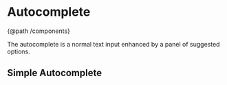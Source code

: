 # Autocomplete
{@path /components}

The autocomplete is a normal text input enhanced by a panel of suggested options.

## Simple Autocomplete

<demo-view path="autocomplete-simple-example">
  <aui-autocomplete-simple-example></aui-autocomplete-simple-example>
</demo-view>